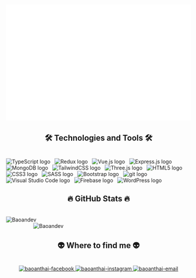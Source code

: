 <a href="#" target="_blank">
  <img src="baoandev.svg" width="1200" alt="baoandev" />
</a>

<h2 align="center">🛠 Technologies and Tools 🛠</h2>
<br>
<!-- https://simpleicons.org/ -->
<!--<span><img src="https://img.shields.io/badge/JavaScript-282C34?logo=javascript&logoColor=F7DF1E" alt="JavaScript logo" title="JavaScript" height="25" /></span> &nbsp;-->
<span><img src="https://img.shields.io/badge/TypeScript-282C34?logo=typescript&logoColor=3178C6" alt="TypeScript logo" title="TypeScript" height="25" /></span> &nbsp;
<!--<span><img src="https://img.shields.io/badge/ReactJS-282C34?logo=react&logoColor=61DAFB" alt="ReactJS logo" title="ReactJS" height="25" /></span> &nbsp;-->
<span><img src="https://img.shields.io/badge/Redux-282C34?logo=redux&logoColor=764ABC" alt="Redux logo" title="Redux" height="25" /></span> &nbsp;
<span><img src="https://img.shields.io/badge/Vue.js-282C34?logo=vue.js&logoColor=4FC08D" alt="Vue.js logo" title="Vue.js" height="25" /></span> &nbsp;
<!--<span><img src="https://img.shields.io/badge/Nuxt.js-282C34?logo=nuxt.js&logoColor=4FC08D" alt="Nuxt.js logo" title="Nuxt.js" height="25" /></span> &nbsp;-->
<!--<span><img src="https://img.shields.io/badge/Node.js-282C34?logo=node.js&logoColor=00F200" alt="Node.js logo" title="Node.js" height="25" /></span> &nbsp;-->
<span><img src="https://img.shields.io/badge/Express-282C34?logo=express&logoColor=FFFFFF" alt="Express.js logo" title="Express.js" height="25" /></span> &nbsp;
<span><img src="https://img.shields.io/badge/MongoDB-282C34?logo=mongodb&logoColor=47A248" alt="MongoDB logo" title="MongoDB" height="25" /></span> &nbsp;
<span><img src="https://img.shields.io/badge/Tailwind%20CSS-282C34?logo=tailwind-css&logoColor=38B2AC" alt="TailwindCSS logo" title="TailwindCSS" height="25" /></span> &nbsp;
<span><img src="https://img.shields.io/badge/Three.js-282C34?logo=three.js&logoColor=FFFFFF" alt="Three.js logo" title="Three.js" height="25" /></span> &nbsp;
<span><img src="https://img.shields.io/badge/HTML5-282C34?logo=html5&logoColor=E34F26" alt="HTML5 logo" title="HTML5" height="25" /></span> &nbsp;
<span><img src="https://img.shields.io/badge/CSS3-282C34?logo=css3&logoColor=1572B6" alt="CSS3 logo" title="CSS3" height="25" /></span> &nbsp;
<span><img src="https://img.shields.io/badge/Sass-282C34?logo=sass&logoColor=CC6699" alt="SASS logo" title="SASS" height="25" /></span> &nbsp;
<span><img src="https://img.shields.io/badge/Bootstrap-282C34?logo=bootstrap&logoColor=7952B3" alt="Bootstrap logo" title="Bootstrap" height="25" /></span> &nbsp;
<!--<span><img src="https://img.shields.io/badge/ESLint-282C34?logo=eslint&logoColor=4B32C3" alt="ESLint logo" title="ESLint" height="25" /></span> &nbsp;-->
<span><img src="https://img.shields.io/badge/git-282C34?logo=git&logoColor=F05032" alt="git logo" title="git" height="25" /></span> &nbsp;
<span><img src="https://img.shields.io/badge/VS%20Code-282C34?logo=visual-studio-code&logoColor=007ACC" alt="Visual Studio Code logo" title="Visual Studio Code" height="25" /></span> &nbsp;
<span><img src="https://img.shields.io/badge/Firebase-282C34?logo=firebase&logoColor=FFCA28" alt="Firebase logo" title="Firebase" height="25" /></span> &nbsp;
<span><img src="https://img.shields.io/badge/WordPress-282C34?logo=wordPress&logoColor=21759B" alt="WordPress logo" title="WordPress" height="25" /></span> &nbsp;

<br>
<h2 align="center">🔥 GitHub Stats 🔥</h2>
<!-- https://github.com/anuraghazra/github-readme-stats -->
<br>
<div 
<table style="width:100%;">
  <tr>
    <td>
      <img width="315" align="center" src="https://github-readme-stats.vercel.app/api/top-langs/?username=Baoandev&bg_color=FFFFFF00&text_color=179fa3&layout=compact&hide=CSS&langs_count=10&custom_title=Most%20Used%20Languages" alt="Baoandev" width="100%"/>
      <img width="430" align="right" src="https://github-readme-stats.vercel.app/api?username=Baoandev&bg_color=FFFFFF00&text_color=179fa3&show_icons=true&count_private=true&include_all_commits=true&custom_title=THAI%20BAO%20AN's%20GitHub%20Stats" alt="Baoandev" width="100%"/>
    </td>
   </tr>
</table>

</div>

<br>
<h2 align="center">👽 Where to find me 👽</h2>
<br>
<!-- https://icons8.com -->
<div align="center">
    <a href="https://www.facebook.com/thai.baoan.33" target="blank">
        <img src="https://img.icons8.com/bubbles/100/000000/facebook-new.png" alt="baoanthai-facebook" />
    </a>
    <a href="https://www.instagram.com/seanslw/" target="blank">
        <img src="https://img.icons8.com/bubbles/100/000000/instagram.png" alt="baoanthai-instagram" />
    </a>
    <a href="mailto:baoanthai190503@gmail.com" target="top">
        <img src="https://img.icons8.com/bubbles/100/000000/apple-mail.png" alt="baoanthai-email" />
    </a>
</div>
